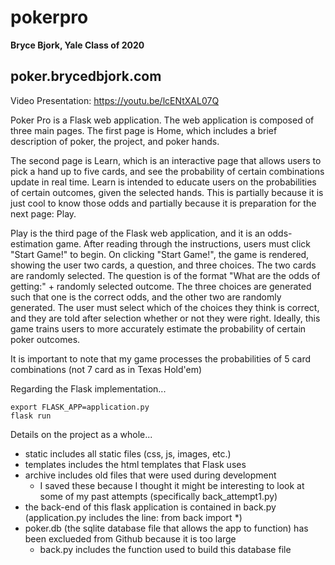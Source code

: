 # pokerpro

**Bryce Bjork,
Yale Class of 2020**

## poker.brycedbjork.com

Video Presentation: https://youtu.be/lcENtXAL07Q

Poker Pro is a Flask web application. The web application is composed of three main pages.
The first page is Home, which includes a brief description of poker, the project, and poker hands.

The second page is Learn, which is an interactive page that allows users to pick a hand up to five cards,
and see the probability of certain combinations update in real time.
Learn is intended to educate users on the probabilities of certain outcomes, given the selected hands.
This is partially because it is just cool to know those odds and partially because it is preparation for the next page: Play.

Play is the third page of the Flask web application, and it is an odds-estimation game.
After reading through the instructions, users must click "Start Game!" to begin.
On clicking "Start Game!", the game is rendered, showing the user two cards, a question, and three choices.
The two cards are randomly selected.
The question is of the format "What are the odds of getting:" + randomly selected outcome.
The three choices are generated such that one is the correct odds, and the other two are randomly generated.
The user must select which of the choices they think is correct, and they are told after selection whether or not they were right.
Ideally, this game trains users to more accurately estimate the probability of certain poker outcomes.

It is important to note that my game processes the probabilities of 5 card combinations (not 7 card as in Texas Hold'em)

Regarding the Flask implementation...
````
export FLASK_APP=application.py
flask run
````


Details on the project as a whole...
* static includes all static files (css, js, images, etc.)
* templates includes the html templates that Flask uses
* archive includes old files that were used during development
    * I saved these because I thought it might be interesting to look at some of my past attempts (specifically back_attempt1.py)
* the back-end of this flask application is contained in back.py (application.py includes the line: from back import *)
* poker.db (the sqlite database file that allows the app to function) has been exclueded from Github because it is too large
    * back.py includes the function used to build this database file
